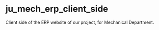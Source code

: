 # ju_mech_erp_client_side
Client side of the ERP website of our project, for Mechanical Department.
